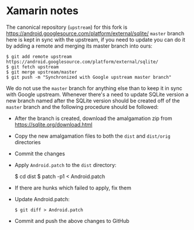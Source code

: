 # Xamarin notes

The canonical repository (`upstream`) for this fork is https://android.googlesource.com/platform/external/sqlite/
`master` branch here is kept in sync with the upstream, if you need to update you can do it by adding a remote and 
merging its master branch into ours:

    $ git add remote upstream https://android.googlesource.com/platform/external/sqlite/
    $ git fetch upstream
    $ git merge upstream/master
    $ git push -m "Synchronized with Google upstream master branch"

We do not use the `master` branch for anything else than to keep it in sync with Google upstream. Whenever there's a
need to update SQLite version a new branch named after the SQLite version should be created off of the `master` branch
and the following procedure should be followed:

   * After the branch is created, download the amalgamation zip from https://sqlite.org/download.html
   * Copy the new amalgamation files to both the `dist` and `dist/orig` directories
   * Commit the changes
   * Apply `Android.patch` to the `dist` directory:
          
	 $ cd dist
         $ patch -p1 < Android.patch
	
   * If there are hunks which failed to apply, fix them
   * Update Android.patch:
	
         $ git diff > Android.patch
		 
   * Commit and push the above changes to GitHub

